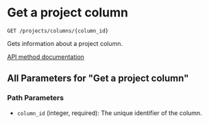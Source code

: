 # Get a project column

`GET /projects/columns/{column_id}`

Gets information about a project column.

[API method documentation](https://docs.github.com/rest/projects/columns#get-a-project-column)

## All Parameters for "Get a project column"

### Path Parameters

- `column_id` (integer, required): The unique identifier of the column.